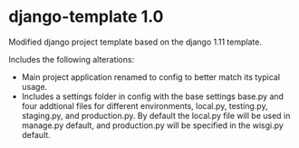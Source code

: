 # django-template 1.0

Modified django project template based on the django 1.11 template.

Includes the following alterations:

* Main project application renamed to config to better match its typical usage.
* Includes a settings folder in config with the base settings base.py and four addtional files for different environments, local.py, testing.py, staging.py, and production.py. By default the local.py file will be used in manage.py default, and production.py will be specified in the wisgi.py default.